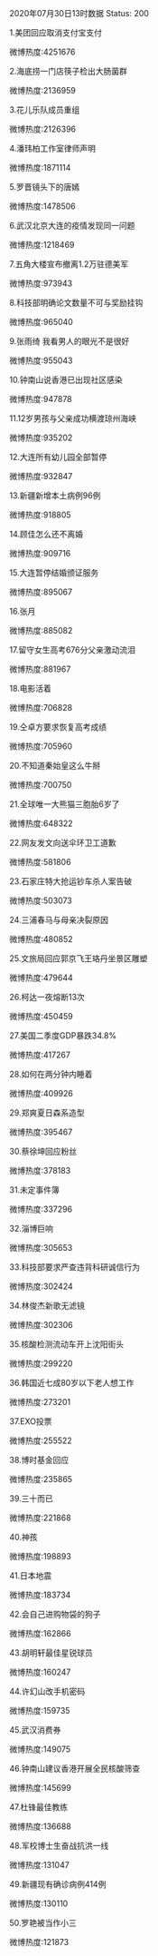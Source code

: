 2020年07月30日13时数据
Status: 200

1.美团回应取消支付宝支付

微博热度:4251676

2.海底捞一门店筷子检出大肠菌群

微博热度:2136959

3.花儿乐队成员重组

微博热度:2126396

4.潘玮柏工作室律师声明

微博热度:1871114

5.罗晋镜头下的唐嫣

微博热度:1478506

6.武汉北京大连的疫情发现同一问题

微博热度:1218469

7.五角大楼宣布撤离1.2万驻德美军

微博热度:973943

8.科技部明确论文数量不可与奖励挂钩

微博热度:965040

9.张雨绮 我看男人的眼光不是很好

微博热度:955043

10.钟南山说香港已出现社区感染

微博热度:947878

11.12岁男孩与父亲成功横渡琼州海峡

微博热度:935202

12.大连所有幼儿园全部暂停

微博热度:932847

13.新疆新增本土病例96例

微博热度:918805

14.顾佳怎么还不离婚

微博热度:909716

15.大连暂停结婚颁证服务

微博热度:895067

16.张月

微博热度:885082

17.留守女生高考676分父亲激动流泪

微博热度:881967

18.电影活着

微博热度:706828

19.仝卓方要求恢复高考成绩

微博热度:705960

20.不知道秦始皇这么牛掰

微博热度:700750

21.全球唯一大熊猫三胞胎6岁了

微博热度:648322

22.网友发文向送伞环卫工道歉

微博热度:581806

23.石家庄特大抢运钞车杀人案告破

微博热度:503073

24.三浦春马与母亲决裂原因

微博热度:480852

25.文旅局回应郭京飞王珞丹坐景区雕塑

微博热度:479644

26.柯达一夜熔断13次

微博热度:450459

27.美国二季度GDP暴跌34.8%

微博热度:417267

28.如何在两分钟内睡着

微博热度:409926

29.郑爽夏日森系造型

微博热度:395467

30.蔡徐坤回应粉丝

微博热度:378183

31.未定事件簿

微博热度:337296

32.淄博巨响

微博热度:305653

33.科技部要求严查违背科研诚信行为

微博热度:302424

34.林俊杰新歌无滤镜

微博热度:302306

35.核酸检测流动车开上沈阳街头

微博热度:299220

36.韩国近七成80岁以下老人想工作

微博热度:273201

37.EXO投票

微博热度:255522

38.博时基金回应

微博热度:235865

39.三十而已

微博热度:221868

40.神孩

微博热度:198893

41.日本地震

微博热度:183734

42.会自己进购物袋的狗子

微博热度:162866

43.胡明轩最佳星锐球员

微博热度:160247

44.许幻山改手机密码

微博热度:159735

45.武汉消费券

微博热度:149075

46.钟南山建议香港开展全民核酸筛查

微博热度:145699

47.杜锋最佳教练

微博热度:136688

48.军校博士生奋战抗洪一线

微博热度:131047

49.新疆现有确诊病例414例

微博热度:130110

50.罗艳被当作小三

微博热度:121873

